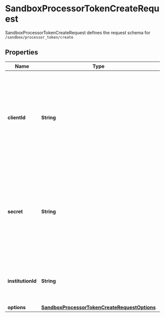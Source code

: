 

# SandboxProcessorTokenCreateRequest

SandboxProcessorTokenCreateRequest defines the request schema for `/sandbox/processor_token/create`

## Properties

| Name | Type | Description | Notes |
|------------ | ------------- | ------------- | -------------|
|**clientId** | **String** | Your Plaid API &#x60;client_id&#x60;. The &#x60;client_id&#x60; is required and may be provided either in the &#x60;PLAID-CLIENT-ID&#x60; header or as part of a request body. |  [optional] |
|**secret** | **String** | Your Plaid API &#x60;secret&#x60;. The &#x60;secret&#x60; is required and may be provided either in the &#x60;PLAID-SECRET&#x60; header or as part of a request body. |  [optional] |
|**institutionId** | **String** | The ID of the institution the Item will be associated with |  |
|**options** | [**SandboxProcessorTokenCreateRequestOptions**](SandboxProcessorTokenCreateRequestOptions.md) |  |  [optional] |



